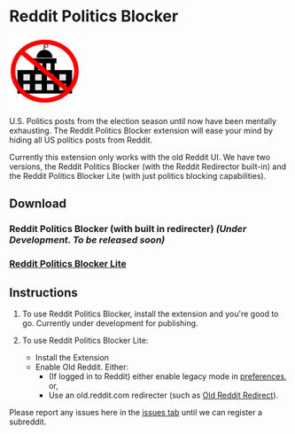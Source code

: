 # Reddit Politics Blocker

![Reddit Politics Blocker](PoliticsBlockExtensionLite/images/polblock_128.png)

U.S. Politics posts from the election season until now have been mentally exhausting. The Reddit Politics Blocker extension will ease your mind by hiding all US politics posts from Reddit.

Currently this extension only works with the old Reddit UI. We have two versions, the Reddit Politics Blocker (with the Reddit Redirector built-in) and the Reddit Politics Blocker Lite (with just politics blocking capabilities). 

## Download
### Reddit Politics Blocker (with built in redirecter) <em>(Under Development. To be released soon)</em>
### [Reddit Politics Blocker Lite](https://chrome.google.com/webstore/detail/reddit-politics-blocker-l/hfamlllggifbgmknfmfjcbmgiakngeaj)

## Instructions

1. To use Reddit Politics Blocker, install the extension and you're good to go. Currently under development for publishing.

2. To use Reddit Politics Blocker Lite:
    - Install the Extension
    - Enable Old Reddit. Either:
        - (If logged in to Reddit) either enable legacy mode in [preferences](https://old.reddit.com/r/help/comments/8f2n7d/how_do_i_permanently_go_back_to_old_reddit/), or,
        - Use an old.reddit.com redirecter (such as [Old Reddit Redirect](https://chrome.google.com/webstore/detail/old-reddit-redirect/dneaehbmnbhcippjikoajpoabadpodje)).



Please report any issues here in the [issues tab](https://github.com/RedditPoliticsBlocker/RedditPoliticsBlockerExtension/issues) until we can register a subreddit.
